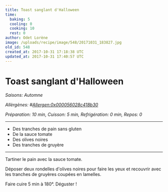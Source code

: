 ```yaml
---
title: Toast sanglant d'Halloween
time:
  baking: 5
  cooling: 0
  cooking: 10
  rest: 0
author: Odet Lorène
image: /uploads/recipe/image/548/20171031_183827.jpg
old_id: 548
created_at: 2017-10-31 17:18:38 UTC
updated_at: 2017-10-31 17:40:57 UTC
---
```


# Toast sanglant d'Halloween

_Saisons: Automne_

_Allèrgènes: #<Allergen:0x000056028c418b30>_

_Préparation: 10 min, Cuisson: 5 min, Refrigération: 0 min, Repos: 0_

---

- Des tranches de pain sans gluten
- De la sauce tomate
- Des olives noires
- Des tranches de gruyère

---

Tartiner le pain avec la sauce tomate.

Déposer deux rondelles d'olives noires pour faire les yeux et recouvrir avec les tranches de gruyères coupées en lamelles.

Faire cuire 5 min à 180°. Déguster !
